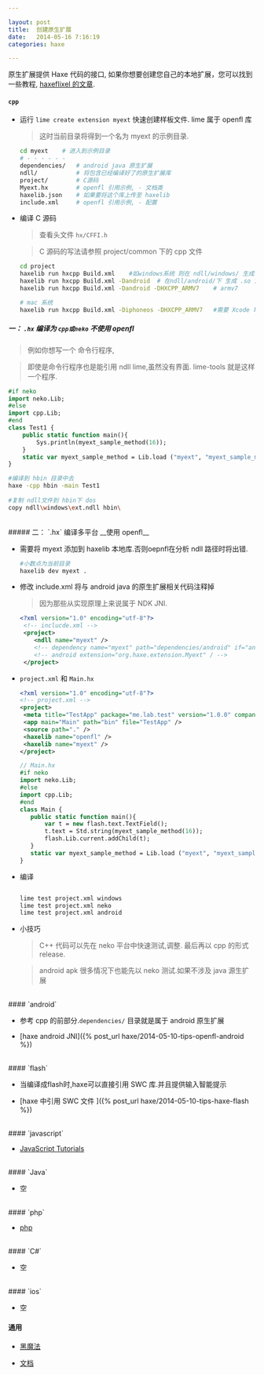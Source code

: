 ```yaml
---

layout: post
title:  创建原生扩展
date:   2014-05-16 7:16:19
categories: haxe

---
```


原生扩展提供 Haxe 代码的接口, 如果你想要创建您自己的本地扩展，您可以找到一些教程, [haxeflixel 的文章](http://haxeflixel.com/documentation/native-extensions/).


<!-- more -->

#### `cpp`

 * 运行 `lime create extension myext` 快速创建样板文件. lime 属于 openfl 库

	> 这时当前目录将得到一个名为 myext 的示例目录.

	```bash
	cd myext	# 进入到示例目录
	# - - - - - -
	dependencies/	# android java 原生扩展
	ndll/			# 将包含已经编译好了的原生扩展库 
	project/		# C源码
	Myext.hx		# openfl 引用示例, - 文档类
	haxelib.json	# 如果要将这个库上传至 haxelib 
	include.xml		# openfl 引用示例, - 配置
	```

 * 编译 C 源码

	> 查看头文件 `hx/CFFI.h`

	> C 源码的写法请参照 project/common 下的 cpp 文件

	 ```bash
	 cd project
	 haxelib run hxcpp Build.xml	#如windows系统 则在 ndll/windows/ 生成 .ndll 文件	
	 haxelib run hxcpp Build.xml -Dandroid	# 在ndll/android/下 生成 .so 文件
	 haxelib run hxcpp Build.xml -Dandroid -DHXCPP_ARMV7	# armv7 
	
	 # mac 系统
	 haxelib run hxcpp Build.xml -Diphoneos -DHXCPP_ARMV7	#需要 Xcode 环境
	 ```
 
##### 一： `.hx` 编译为 `cpp或neko` __不使用 openfl__

 > 例如你想写一个 命令行程序, 

 > 即使是命令行程序也是能引用 ndll lime,虽然没有界面. lime-tools 就是这样一个程序.
 
```haxe
#if neko
import neko.Lib;
#else
import cpp.Lib;
#end
class Test1 {
	public static function main(){
		Sys.println(myext_sample_method(16));
	}
	static var myext_sample_method = Lib.load ("myext", "myext_sample_method", 1);
}
```

```bash
#编译到 hbin 目录中去
haxe -cpp hbin -main Test1
	
#复制 ndll文件到 hbin下 dos
copy ndll\windows\ext.ndll hbin\
```
 
<br />
##### 二： `.hx` 编译多平台 __使用 openfl__

 * 需要将 myext 添加到 haxelib 本地库.否则oepnfl在分析 ndll 路径时将出错.
 
	 ```bash
	 #小数点为当前目录
	 haxelib dev myext .
	 ``` 
 
 * 修改 include.xml 将与 android java 的原生扩展相关代码注释掉

	> 因为那些从实现原理上来说属于 NDK JNI.

	```xml
	<?xml version="1.0" encoding="utf-8"?>
	 <!-- inclucde.xml -->
	 <project>
		<ndll name="myext" />
		<!-- dependency name="myext" path="dependencies/android" if="android" / -->
		<!-- android extension="org.haxe.extension.Myext" / -->
	 </project>
	```

 * `project.xml` 和 `Main.hx`
 
	 ```xml
	 <?xml version="1.0" encoding="utf-8"?>
	 <!-- project.xml -->
	 <project>
	  <meta title="TestApp" package="me.lab.test" version="1.0.0" company="R.U.N" />
	  <app main="Main" path="bin" file="TestApp" />
	  <source path="." />
	  <haxelib name="openfl" />
	  <haxelib name="myext" />
	 </project>
	 ```
 
	 ```haxe
	 // Main.hx
	 #if neko
	 import neko.Lib;
	 #else
	 import cpp.Lib;
	 #end
	 class Main {	
		public static function main(){	
			var t = new flash.text.TextField();
			t.text = Std.string(myext_sample_method(16));
			flash.Lib.current.addChild(t);
		}
		static var myext_sample_method = Lib.load ("myext", "myext_sample_method", 1);
	 }
	 ```

 * 编译

	 ```bash
	
	 lime test project.xml windows
	 lime test project.xml neko
	 lime test project.xml android
	 ```

 * 小技巧

	> C++ 代码可以先在 neko 平台中快速测试,调整. 最后再以 cpp 的形式 release.

	> android apk 很多情况下也能先以 neko 测试.如果不涉及 java 源生扩展


<br />
#### `android`

 * 参考 cpp 的前部分.`dependencies/` 目录就是属于 android 原生扩展 
 
 * [haxe android JNI]({% post_url haxe/2014-05-10-tips-openfl-android %})
 

<br /> 
#### `flash`

 * 当编译成flash时,haxe可以直接引用 SWC 库.并且提供输入智能提示

 * [haxe 中引用 SWC 文件 ]({% post_url haxe/2014-05-10-tips-haxe-flash %})


<br />
#### `javascript`

 * [JavaScript Tutorials](http://old.haxe.org/doc/js)


<br />
#### `Java`

 * 空


<br />
#### `php`

 * [php ](http://old.haxe.org/doc/php/extern_libraries)


<br />
#### `C#`

 * 空


<br />
#### `ios`
 
 * 空

#### 通用

 * [黑魔法](http://old.haxe.org/doc/advanced/magic)

 * [文档](http://old.haxe.org/doc)
 
<br />